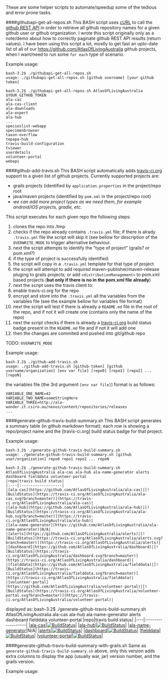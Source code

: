 These are some helper scripts to automate/speedup some of the tedious and error prone tasks.

####githubapi-get-all-repos.sh
This BASH script uses [cURL](http://curl.haxx.se) to call the [github REST API](https://developer.github.com/v3) in order to retrieve all github repository names for a given github user or github organization. I wrote this script originally only as a note/demo about how to correctly paginate github REST API results (return values).
I have been using this script a lot, mostly to get fast an upto-date list of all of our https://github.com/AtlasOfLivingAustralia github projects, when I want/need to run some `for each` type of scenario. 

Example usage:
```
bash-3.2$ ./githubapi-get-all-repos.sh
usage: ./githubapi-get-all-repos.sh [github username] [your github token]
```
```
bash-3.2$ ./githubapi-get-all-repos.sh AtlasOfLivingAustralia $YOUR_GITHUB_TOKEN
ala-cas
ala-cas-client
ala-downloads
ala-expert
ala-hub
...
specieslist-webapp
specimenbrowser
taxon-overflow
tepapa-hub
travis-build-configuration
tviewer
userdetails
volunteer-portal
webapi
```

####github-add-travis.sh
This BASH script automatically adds [travis-ci.org](https://travis-ci.org) support to a given list of github projects. Currently supported projects are:
- grails projects (identified by `application.properties` in the project/repo root
- java/maven projects (identified by `pom.xml` in the project/repo root)
- *we can add more project types as we need them, for example android/iOS projects, gradle, etc.*

This script executes for each given repo the following steps:

1. clones the repo into /tmp
2. checks if the repo already contains `.travis.yml` file; if there is alrady `.travis.yml` file the script will skip it (see bellow for description of the `OVERWRITE_MODE` to trigger alternative behaviour.
3. next the script attempts to identify the "type of project" (grails? or pom.xml?)
4. if the type of project is successfully identified:
  1. the script will copy in a `.travis.yml` template for that type of project
  2. the script will attempt to add required maven-publisher/maven-release pluging to grails projects; or add `<distributionManagement>` to pom.xml based projects (**but only if there is no <distributionManagement> in the pom.xml file already**)
5. next the script uses the travis client to:
  1. enable travis-ci.org for the repo
  2. encrypt and store into the `.travis.yml` all the variables from the variables file (see the example bellow for variables file format)
6. next the script will test if there is already a `README.md` file in the root of the repo, and if not it will create one (contains only the name of the repo)
7. next the script checks if there is already a [travis-ci.org](https://travis-ci.org) build status badge present in the `README.md` file and if not it will add one
8. then the changes are commited and pushed into git/github repo

TODO: `OVERWRITE_MODE`

Example usage:
```
bash-3.2$ ./github-add-travis.sh
usage: ./github-add-travis.sh [github-token] [github username/organization] [env var file] [repo0] [repo1] [repo2] ... [repoN]
```
the variables file (the 3rd argument `[env var file]`) format is as follows:
```
VARIABLE_ONE_NAME=42
VARIABLE_TWO_NAME=someStringHere
VARIABLE_THREE=http://ala-wonder.it.csiro.au/nexus/content/repositories/releases
...
```

####generate-github-travis-build-summary.sh
This BASH script generates a summary table (in github markdown format); each row is showing a repo/project name and the [travis-ci.org] build status badge for that project.

Example usage:
```
bash-3.2$ ./generate-github-travis-build-summary.sh
usage: ./generate-github-travis-build-summary.sh [github user/organization] repo0 repo1 repo2 ... repoN
```
```
bash-3.2$ ./generate-github-travis-build-summary.sh AtlasOfLivingAustralia ala-cas ala-hub ala-name-generator alerts dashboard fielddata volunteer-portal
|repo|travis build status|
|:---|:------------------|
|[ala-cas](https://github.com/AtlasOfLivingAustralia/ala-cas)|[![BuildStatus](https://travis-ci.org/AtlasOfLivingAustralia/ala-cas.svg?branch=master)](https://travis-ci.org/AtlasOfLivingAustralia/ala-cas)|
|[ala-hub](https://github.com/AtlasOfLivingAustralia/ala-hub)|[![BuildStatus](https://travis-ci.org/AtlasOfLivingAustralia/ala-hub.svg?branch=master)](https://travis-ci.org/AtlasOfLivingAustralia/ala-hub)|
|[ala-name-generator](https://github.com/AtlasOfLivingAustralia/ala-name-generator)|N/A|
|[alerts](https://github.com/AtlasOfLivingAustralia/alerts)|[![BuildStatus](https://travis-ci.org/AtlasOfLivingAustralia/alerts.svg?branch=master)](https://travis-ci.org/AtlasOfLivingAustralia/alerts)|
|[dashboard](https://github.com/AtlasOfLivingAustralia/dashboard)|[![BuildStatus](https://travis-ci.org/AtlasOfLivingAustralia/dashboard.svg?branch=master)](https://travis-ci.org/AtlasOfLivingAustralia/dashboard)|
|[fielddata](https://github.com/AtlasOfLivingAustralia/fielddata)|[![BuildStatus](https://travis-ci.org/AtlasOfLivingAustralia/fielddata.svg?branch=master)](https://travis-ci.org/AtlasOfLivingAustralia/fielddata)|
|[volunteer-portal](https://github.com/AtlasOfLivingAustralia/volunteer-portal)|[![BuildStatus](https://travis-ci.org/AtlasOfLivingAustralia/volunteer-portal.svg?branch=master)](https://travis-ci.org/AtlasOfLivingAustralia/volunteer-portal)|
```
displayed as:
bash-3.2$ ./generate-github-travis-build-summary.sh AtlasOfLivingAustralia ala-cas ala-hub ala-name-generator alerts dashboard fielddata volunteer-portal
|repo|travis build status|
|:---|:------------------|
|[ala-cas](https://github.com/AtlasOfLivingAustralia/ala-cas)|[![BuildStatus](https://travis-ci.org/AtlasOfLivingAustralia/ala-cas.svg?branch=master)](https://travis-ci.org/AtlasOfLivingAustralia/ala-cas)|
|[ala-hub](https://github.com/AtlasOfLivingAustralia/ala-hub)|[![BuildStatus](https://travis-ci.org/AtlasOfLivingAustralia/ala-hub.svg?branch=master)](https://travis-ci.org/AtlasOfLivingAustralia/ala-hub)|
|[ala-name-generator](https://github.com/AtlasOfLivingAustralia/ala-name-generator)|N/A|
|[alerts](https://github.com/AtlasOfLivingAustralia/alerts)|[![BuildStatus](https://travis-ci.org/AtlasOfLivingAustralia/alerts.svg?branch=master)](https://travis-ci.org/AtlasOfLivingAustralia/alerts)|
|[dashboard](https://github.com/AtlasOfLivingAustralia/dashboard)|[![BuildStatus](https://travis-ci.org/AtlasOfLivingAustralia/dashboard.svg?branch=master)](https://travis-ci.org/AtlasOfLivingAustralia/dashboard)|
|[fielddata](https://github.com/AtlasOfLivingAustralia/fielddata)|[![BuildStatus](https://travis-ci.org/AtlasOfLivingAustralia/fielddata.svg?branch=master)](https://travis-ci.org/AtlasOfLivingAustralia/fielddata)|
|[volunteer-portal](https://github.com/AtlasOfLivingAustralia/volunteer-portal)|[![BuildStatus](https://travis-ci.org/AtlasOfLivingAustralia/volunteer-portal.svg?branch=master)](https://travis-ci.org/AtlasOfLivingAustralia/volunteer-portal)|

####generate-github-travis-build-summary-with-grails.sh
Same as `generate-github-travis-build-summary.sh` above, only this version adds extra columns to display the app (usually war, jar) version number, and the grails version.

Example usage:
